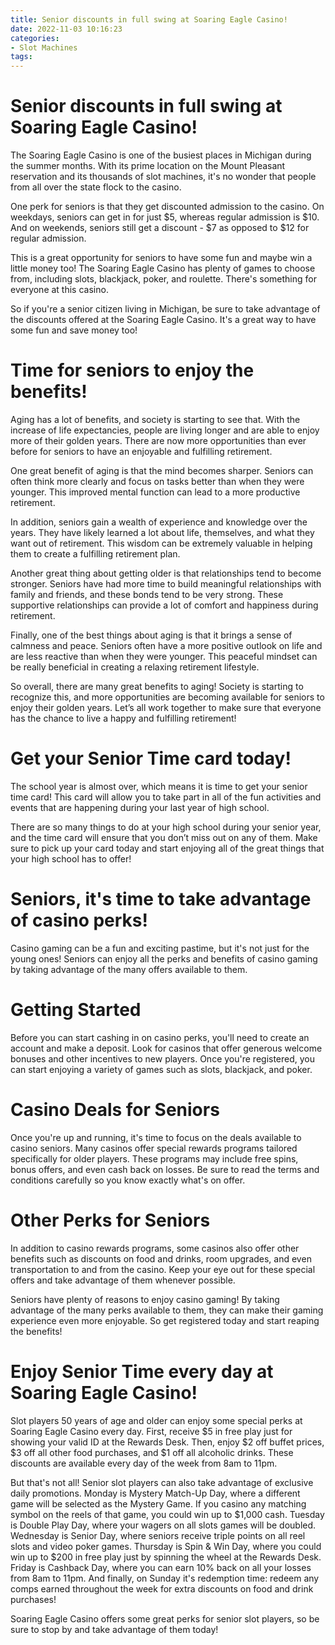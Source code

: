 ```yaml
---
title: Senior discounts in full swing at Soaring Eagle Casino!
date: 2022-11-03 10:16:23
categories:
- Slot Machines
tags:
---
```



#  Senior discounts in full swing at Soaring Eagle Casino!

The Soaring Eagle Casino is one of the busiest places in Michigan during the summer months. With its prime location on the Mount Pleasant reservation and its thousands of slot machines, it's no wonder that people from all over the state flock to the casino.

One perk for seniors is that they get discounted admission to the casino. On weekdays, seniors can get in for just $5, whereas regular admission is $10. And on weekends, seniors still get a discount - $7 as opposed to $12 for regular admission.

This is a great opportunity for seniors to have some fun and maybe win a little money too! The Soaring Eagle Casino has plenty of games to choose from, including slots, blackjack, poker, and roulette. There's something for everyone at this casino.

So if you're a senior citizen living in Michigan, be sure to take advantage of the discounts offered at the Soaring Eagle Casino. It's a great way to have some fun and save money too!

#  Time for seniors to enjoy the benefits!

Aging has a lot of benefits, and society is starting to see that. With the increase of life expectancies, people are living longer and are able to enjoy more of their golden years. There are now more opportunities than ever before for seniors to have an enjoyable and fulfilling retirement.

One great benefit of aging is that the mind becomes sharper. Seniors can often think more clearly and focus on tasks better than when they were younger. This improved mental function can lead to a more productive retirement.

In addition, seniors gain a wealth of experience and knowledge over the years. They have likely learned a lot about life, themselves, and what they want out of retirement. This wisdom can be extremely valuable in helping them to create a fulfilling retirement plan.

Another great thing about getting older is that relationships tend to become stronger. Seniors have had more time to build meaningful relationships with family and friends, and these bonds tend to be very strong. These supportive relationships can provide a lot of comfort and happiness during retirement.

Finally, one of the best things about aging is that it brings a sense of calmness and peace. Seniors often have a more positive outlook on life and are less reactive than when they were younger. This peaceful mindset can be really beneficial in creating a relaxing retirement lifestyle.

So overall, there are many great benefits to aging! Society is starting to recognize this, and more opportunities are becoming available for seniors to enjoy their golden years. Let’s all work together to make sure that everyone has the chance to live a happy and fulfilling retirement!

#  Get your Senior Time card today!

The school year is almost over, which means it is time to get your senior time card! This card will allow you to take part in all of the fun activities and events that are happening during your last year of high school.

There are so many things to do at your high school during your senior year, and the time card will ensure that you don’t miss out on any of them. Make sure to pick up your card today and start enjoying all of the great things that your high school has to offer!

#  Seniors, it's time to take advantage of casino perks!

Casino gaming can be a fun and exciting pastime, but it's not just for the young ones! Seniors can enjoy all the perks and benefits of casino gaming by taking advantage of the many offers available to them.

# Getting Started

Before you can start cashing in on casino perks, you'll need to create an account and make a deposit. Look for casinos that offer generous welcome bonuses and other incentives to new players. Once you're registered, you can start enjoying a variety of games such as slots, blackjack, and poker.

# Casino Deals for Seniors

Once you're up and running, it's time to focus on the deals available to casino seniors. Many casinos offer special rewards programs tailored specifically for older players. These programs may include free spins, bonus offers, and even cash back on losses. Be sure to read the terms and conditions carefully so you know exactly what's on offer.

# Other Perks for Seniors

In addition to casino rewards programs, some casinos also offer other benefits such as discounts on food and drinks, room upgrades, and even transportation to and from the casino. Keep your eye out for these special offers and take advantage of them whenever possible.

Seniors have plenty of reasons to enjoy casino gaming! By taking advantage of the many perks available to them, they can make their gaming experience even more enjoyable. So get registered today and start reaping the benefits!

#  Enjoy Senior Time every day at Soaring Eagle Casino!

Slot players 50 years of age and older can enjoy some special perks at Soaring Eagle Casino every day. First, receive $5 in free play just for showing your valid ID at the Rewards Desk. Then, enjoy $2 off buffet prices, $3 off all other food purchases, and $1 off all alcoholic drinks. These discounts are available every day of the week from 8am to 11pm.

But that's not all! Senior slot players can also take advantage of exclusive daily promotions. Monday is Mystery Match-Up Day, where a different game will be selected as the Mystery Game. If you casino any matching symbol on the reels of that game, you could win up to $1,000 cash. Tuesday is Double Play Day, where your wagers on all slots games will be doubled. Wednesday is Senior Day, where seniors receive triple points on all reel slots and video poker games. Thursday is Spin & Win Day, where you could win up to $200 in free play just by spinning the wheel at the Rewards Desk. Friday is Cashback Day, where you can earn 10% back on all your losses from 8am to 11pm. And finally, on Sunday it's redemption time: redeem any comps earned throughout the week for extra discounts on food and drink purchases!

Soaring Eagle Casino offers some great perks for senior slot players, so be sure to stop by and take advantage of them today!